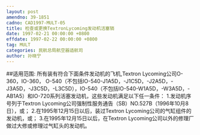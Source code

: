 ```yaml
---
layout: post
amendno: 39-1851
cadno: CAD1997-MULT-05
title: 检查或更换TextronLycoming发动机活塞销
date: 1997-02-21 00:00:00 +0800
effdate: 1997-02-22 00:00:00 +0800
tag: MULT
categories: 民航总局航空器适航司
author: 孙晓宁
---
```


##适用范围:
所有装有符合下面条件发动机的飞机,Textron Lycoming公司O-360，IO-360， O-540（不包括IO-540-J1A5D，-J1C5D，-J2A5D，-J3A5D，-J3C5D，-L3C5D），IO-540（不包括IO-540-W1A5D，-W3A5D，-AB1A5）和IO-720系列活塞发动机，这些发动机满足以下任一条件：
1.发动机序号列于Textron Lycoming公司强制性服务通告（SB）NO.527B（1996年10月8日），或；
2.在1995年12月15日以后，装过Textron Lycoming公司的气缸组件的发动机，或；
3.在1995年12月15日以后，在Textron Lycoming公司以外的修理厂做过大修或修理过气缸头的发动机。

